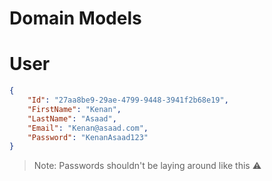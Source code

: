 # Domain Models

# User

```json 
{
	"Id": "27aa8be9-29ae-4799-9448-3941f2b68e19",
	"FirstName": "Kenan",
	"LastName": "Asaad",
	"Email": "Kenan@asaad.com",
	"Password": "KenanAsaad123"
}
```

> Note: Passwords shouldn't be laying around like this :warning:
